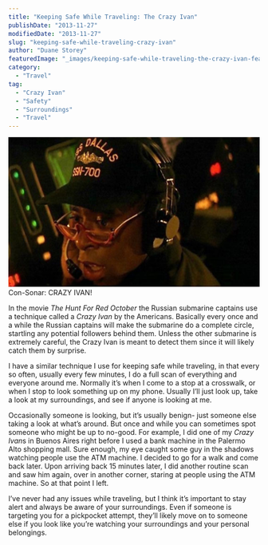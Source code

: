 ```yaml
---
title: "Keeping Safe While Traveling: The Crazy Ivan"
publishDate: "2013-11-27"
modifiedDate: "2013-11-27"
slug: "keeping-safe-while-traveling-crazy-ivan"
author: "Duane Storey"
featuredImage: "_images/keeping-safe-while-traveling-the-crazy-ivan-featured.jpg"
category:
  - "Travel"
tag:
  - "Crazy Ivan"
  - "Safety"
  - "Surroundings"
  - "Travel"
---
```


![Con-Sonar: CRAZY IVAN!](_images/keeping-safe-while-traveling-the-crazy-ivan-1.jpg)Con-Sonar: CRAZY IVAN!



In the movie *The Hunt For Red October* the Russian submarine captains use a technique called a *Crazy Ivan* by the Americans. Basically every once and a while the Russian captains will make the submarine do a complete circle, startling any potential followers behind them. Unless the other submarine is extremely careful, the Crazy Ivan is meant to detect them since it will likely catch them by surprise.

I have a similar technique I use for keeping safe while traveling, in that every so often, usually every few minutes, I do a full scan of everything and everyone around me. Normally it’s when I come to a stop at a crosswalk, or when I stop to look something up on my phone. Usually I’ll just look up, take a look at my surroundings, and see if anyone is looking at me.

Occasionally someone is looking, but it’s usually benign- just someone else taking a look at what’s around. But once and while you can sometimes spot someone who might be up to no-good. For example, I did one of my *Crazy Ivan*s in Buenos Aires right before I used a bank machine in the Palermo Alto shopping mall. Sure enough, my eye caught some guy in the shadows watching people use the ATM machine. I decided to go for a walk and come back later. Upon arriving back 15 minutes later, I did another routine scan and saw him again, over in another corner, staring at people using the ATM machine. So at that point I left.

I’ve never had any issues while traveling, but I think it’s important to stay alert and always be aware of your surroundings. Even if someone is targeting you for a pickpocket attempt, they’ll likely move on to someone else if you look like you’re watching your surroundings and your personal belongings.